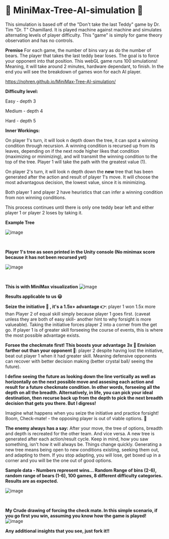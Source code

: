 # :evergreen_tree: MiniMax-Tree-AI-simulation :robot:
This simulation is based off of the "Don't take the last Teddy" game by Dr. Tim "Dr. T" Chamillard.  It is played machine against machine and simulates alternating levels of player difficulty.  This "game" is simply for game theory observation and has no controls.

**Premise**
For each game, the number of bins vary as do the number of bears. The player that takes the last teddy bear loses.  The goal is to force your opponent into that position. This webGL game runs 100 simulations! Meaning, it will take around 2 minutes, hardware dependant, to finish.  In the end you will see the breakdown of games won for each AI player.

https://nohren.github.io/MiniMax-Tree-AI-simulation/

**Difficulty level:**
 
 Easy - depth 3 
 
 Medium - depth 4 
 
 Hard - depth 5

**Inner Workings:**

On player 1's turn, it will look n depth down the tree, it can spot a winning condition through recursion.  A winning condition is recursed up from its leaves, depending on if the next node higher likes that condition (maximizing or minimizing), and will transmit the winning condition to the top of the tree.  Player 1 will take the path with the greatest value (1).

On player 2's turn, it will look n depth down the **new** tree that has been generated after the action and result of player 1's move.  It will choose the most advantagous decision, the lowest value, since it is minimizing.

Both player 1 and player 2 have heuristics that can infer a winning condition from non winning conditions.

This process continues until there is only one teddy bear left and either player 1 or player 2 loses by taking it.

**Example Tree**

![image](https://drive.google.com/uc?export=view&id=1TmYRmUjQyiRQUbEfTMYjeanQE0k1RhO5)

<p>&nbsp;</p>

**Player 1's tree as seen printed in the Unity console (No minimax score because it has not been recursed yet)**

![image](https://drive.google.com/uc?export=view&id=1MukVgZ-4hZ0awSCrFkiOw6OVIGLXYBFj)

<p>&nbsp;</p>

**This is with MiniMax visualization**
![image](https://drive.google.com/uc?export=view&id=1ClKM6nRTqeKxNnG0Jk3NiNLcaJEmr8vO)




**Results applicable to us :smiley:**


**Seize the initiative :runner: , it's a 1.5x+ advantage :point_right:**: player 1 won 1.5x more than Player 2 of equal skill simply because player 1 goes first.  (caveat unless they are both of easy skill- another hint to why forsight is more valueable).  Taking the initiative forces player 2 into a corner from the get go.  If player 1 is of greater skill forseeing the course of events, this is where the most possible advantage exists.


**Forsee the checkmate first! This boosts your advantage 3x :raising_hand: Envision farther out than your opponent :see_no_evil:**: player 2 despite having lost the initiative, beat out player 1 when it had greater skill.  Meaning defensive opponents can recover with better decision making (better crystal ball/ seeing the future).

**I define seeing the future as looking down the line vertically as well as horizontally on the next possible move and assesing each action and result for a future checkmate condition. In other words, forseeing all the depth on all the breadth.  Alternatively, in life, you can pick your ideal destination, then recurse back up from the depth to pick the next breadth decision that gets you there. But I digress!**


Imagine what happens when you seize the initiative and practice forsight! Boom, Check-mate! - the opposing player is out of viable options. :metal:

**The enemy always has a say:** After your move, the tree of options, breadth and depth is recreated for the other team. And vice versa. A new tree is generated after each action/result cycle.  Keep in mind, how you saw something, isn't how it will always be. Things change quickly. Generating a new tree means being open to new conditions existing, seeking them out, and adapting to them.  If you stop adapting, you will lose, get boxed up in a corner and you will be the one out of good options.

**Sample data - Numbers represent wins...      Random Range of bins (2-6), random range of bears (1-6), 100 games, 8 different difficulty categories. Results are as expected.**

![image](https://drive.google.com/uc?export=view&id=1yb47WSTStES85KPqYH2O5dN5fWrn9fgr)

<p>&nbsp;</p>

**My Crude drawing of forcing the check mate.  In this simple scenario, if you go first you win, assuming you know how the game is played!**
![image](https://drive.google.com/uc?export=view&id=1g8EQ5cubcqwOBaRYJs4h8uaUj6msO1DI)

**Any additional insights that you see, just fork it!!**
